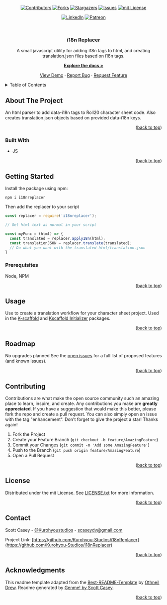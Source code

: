 <div id="top"></div>
<span align="center">

[![Contributors][contributors-shield]][contributors-url] [![Forks][forks-shield]][forks-url] [![Stargazers][stars-shield]][stars-url] [![Issues][issues-shield]][issues-url] [![mit License][license-shield]][license-url]

</span>
<span align="center">

[![LinkedIn][linkedin-shield]][linkedin-url] [![Patreon][patreon-shield]][patreon-url]

</span>
<!-- PROJECT LOGO -->
<br />
<div align="center">
<h3 align="center">i18n Replacer</h3>
<p align="center">

A small javascript utility for adding i18n tags to html, and creating translation.json files based on i18n tags.


<a href="https://github.com/Kurohyou-Studios/i18nReplacer"><strong>Explore the docs »</strong></a>


<a href="https://github.com/Kurohyou-Studios/i18nReplacer">View Demo</a> · <a href="https://github.com/Kurohyou-Studios/i18nReplacer/issues">Report Bug</a> · <a href="https://github.com/Kurohyou-Studios/i18nReplacer/issues">Request Feature</a>
</p>
</div>
<!-- TABLE OF CONTENTS -->
<details>
<summary>Table of Contents</summary>
<ol>
<li>
<a href="#about-the-project">About The Project</a>
<ul>
<li><a href="#built-with">Built With</a></li>
</ul>
</li>
<li>
<a href="#getting-started">Getting Started</a>
<ul>
<li><a href="#prerequisites">Prerequisites</a></li>
</ul>
</li>
<li><a href="#usage">Usage</a></li>
<li><a href="#roadmap">Roadmap</a></li>
<li><a href="#contributing">Contributing</a></li>
<li><a href="#license">License</a></li>
<li><a href="#contact">Contact</a></li>
<li><a href="#acknowledgments">Acknowledgments</a></li>
</ol>
</details>
<!-- ABOUT THE PROJECT -->

## About The Project
An html parser to add data-i18n tags to Roll20 character sheet code. Also creates translation.json objects based on provided data-i18n keys.
<p align="right">(<a href="#top">back to top</a>)</p>

### Built With
- JS
<p align="right">(<a href="#top">back to top</a>)</p>
<!-- GETTING STARTED -->

## Getting Started
Install the package using npm:
```
npm i i18nreplacer
```
Then add the replacer to your script
```js
const replacer = require('i18nreplacer');

// Get html text as normal in your script

const myFunc = (html) => {
  const translated = replacer.apply18n(html);
  const translationJSON = replacer.translate(translated);
  // Do what you want with the translated html/translation.json
}

```
### Prerequisites
Node, NPM
<p align="right">(<a href="#top">back to top</a>)</p>
<!-- USAGE EXAMPLES -->

## Usage
Use to create a translation workflow for your character sheet project. Used in the [K-scaffold](https://kurohyou-studios.github.io/k-scaffold/) and [Kscaffold Initializer](https://github.com/Kurohyou-Studios/K-scaffold-initializer) packages.
<p align="right">(<a href="#top">back to top</a>)</p>
<!-- ROADMAP -->

## Roadmap
No upgrades planned
See the [open issues](https://github.com/Kurohyou-Studios/i18nReplacer/issues) for a full list of proposed features (and known issues).
<p align="right">(<a href="#top">back to top</a>)</p>
<!-- CONTRIBUTING -->

## Contributing
Contributions are what make the open source community such an amazing place to learn, inspire, and create. Any contributions you make are **greatly appreciated**.
If you have a suggestion that would make this better, please fork the repo and create a pull request. You can also simply open an issue with the tag "enhancement".
Don't forget to give the project a star! Thanks again!
1. Fork the Project
2. Create your Feature Branch (`git checkout -b feature/AmazingFeature`)
3. Commit your Changes (`git commit -m 'Add some AmazingFeature'`)
4. Push to the Branch (`git push origin feature/AmazingFeature`)
5. Open a Pull Request
<p align="right">(<a href="#top">back to top</a>)</p>
<!-- LICENSE -->

## License
Distributed under the mit License. See [LICENSE.txt](LICENSE.txt) for more information.
<p align="right">(<a href="#top">back to top</a>)</p>
<!-- CONTACT -->

## Contact

Scott Casey - [@Kurohyoustudios](https://twitter.com/Kurohyoustudios) - scaseydv@gmail.com


Project Link: [https://github.com/Kurohyou-Studios/i18nReplacer](https://github.com/Kurohyou-Studios/i18nReplacer)
<p align="right">(<a href="#top">back to top</a>)</p>
<!-- ACKNOWLEDGMENTS -->

## Acknowledgments

This readme template adapted from the [Best-README-Template](https://github.com/othneildrew/Best-README-Template/blob/master/BLANK_README.md) by [Othneil Drew](https://github.com/othneildrew). Readme generated by [Genme! by Scott Casey](https://github.com/Kurohyou/genme-SC).

<p align="right">(<a href="#top">back to top</a>)</p>
<!-- MARKDOWN LINKS & IMAGES -->
<!-- https://www.markdownguide.org/basic-syntax/#reference-style-links -->

[contributors-shield]: https://img.shields.io/github/contributors/Kurohyou-Studios/i18nReplacer.svg?style=flat
[contributors-url]: https://github.com/Kurohyou-Studios/i18nReplacer/graphs/contributors
[forks-shield]: https://img.shields.io/github/forks/Kurohyou-Studios/i18nReplacer.svg?style=flat
[forks-url]: https://github.com/Kurohyou-Studios/i18nReplacer/network/members
[stars-shield]: https://img.shields.io/github/stars/Kurohyou-Studios/i18nReplacer.svg?style=flat
[stars-url]: https://github.com/Kurohyou-Studios/i18nReplacer/stargazers
[issues-shield]: https://img.shields.io/github/issues/Kurohyou-Studios/i18nReplacer.svg?style=flat
[issues-url]: https://github.com/Kurohyou-Studios/i18nReplacer/issues
[license-shield]: https://img.shields.io/github/license/Kurohyou-Studios/i18nReplacer.svg?style=flat
[license-url]: https://github.com/Kurohyou-Studios/i18nReplacer/blob/master/LICENSE.txt
[linkedin-shield]: https://img.shields.io/badge/-LinkedIn-black.svg?style=flat&logo=linkedin&colorB=555
[linkedin-url]: https://linkedin.com/in/Kurohyou
[patreon-shield]: https://img.shields.io/endpoint.svg?url=https%3A%2F%2Fshieldsio-patreon.vercel.app%2Fapi%3Fusername%3Dkurohyoustudios%26type%3Dpatrons&style=flat
[patreon-url]: https://patreon.com/kurohyoustudios
[product-screenshot]: assets/images/screenshot.png